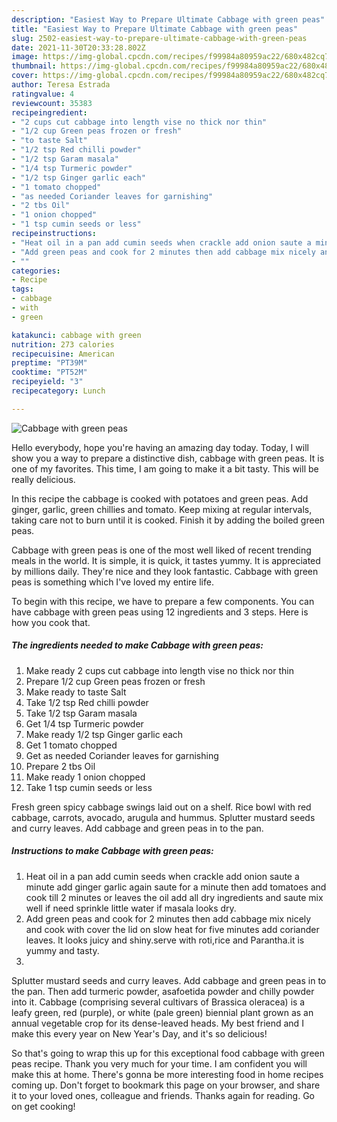 ```yaml
---
description: "Easiest Way to Prepare Ultimate Cabbage with green peas"
title: "Easiest Way to Prepare Ultimate Cabbage with green peas"
slug: 2502-easiest-way-to-prepare-ultimate-cabbage-with-green-peas
date: 2021-11-30T20:33:28.802Z
image: https://img-global.cpcdn.com/recipes/f99984a80959ac22/680x482cq70/cabbage-with-green-peas-recipe-main-photo.jpg
thumbnail: https://img-global.cpcdn.com/recipes/f99984a80959ac22/680x482cq70/cabbage-with-green-peas-recipe-main-photo.jpg
cover: https://img-global.cpcdn.com/recipes/f99984a80959ac22/680x482cq70/cabbage-with-green-peas-recipe-main-photo.jpg
author: Teresa Estrada
ratingvalue: 4
reviewcount: 35383
recipeingredient:
- "2 cups cut cabbage into length vise no thick nor thin"
- "1/2 cup Green peas frozen or fresh"
- "to taste Salt"
- "1/2 tsp Red chilli powder"
- "1/2 tsp Garam masala"
- "1/4 tsp Turmeric powder"
- "1/2 tsp Ginger garlic each"
- "1 tomato chopped"
- "as needed Coriander leaves for garnishing"
- "2 tbs Oil"
- "1 onion chopped"
- "1 tsp cumin seeds or less"
recipeinstructions:
- "Heat oil in a pan add cumin seeds when crackle add onion saute a minute add ginger garlic again saute for a minute then add tomatoes and cook till 2 minutes or leaves the oil add all dry ingredients and saute mix well if need sprinkle little water if masala looks dry."
- "Add green peas and cook for 2 minutes then add cabbage mix nicely and cook with cover the lid on slow heat for five minutes add coriander leaves. lt looks juicy and shiny.serve with roti,rice and Parantha.it is yummy and tasty."
- ""
categories:
- Recipe
tags:
- cabbage
- with
- green

katakunci: cabbage with green 
nutrition: 273 calories
recipecuisine: American
preptime: "PT39M"
cooktime: "PT52M"
recipeyield: "3"
recipecategory: Lunch

---
```



![Cabbage with green peas](https://img-global.cpcdn.com/recipes/f99984a80959ac22/680x482cq70/cabbage-with-green-peas-recipe-main-photo.jpg)

Hello everybody, hope you're having an amazing day today. Today, I will show you a way to prepare a distinctive dish, cabbage with green peas. It is one of my favorites. This time, I am going to make it a bit tasty. This will be really delicious.

In this recipe the cabbage is cooked with potatoes and green peas. Add ginger, garlic, green chillies and tomato. Keep mixing at regular intervals, taking care not to burn until it is cooked. Finish it by adding the boiled green peas.

Cabbage with green peas is one of the most well liked of recent trending meals in the world. It is simple, it is quick, it tastes yummy. It is appreciated by millions daily. They're nice and they look fantastic. Cabbage with green peas is something which I've loved my entire life.


To begin with this recipe, we have to prepare a few components. You can have cabbage with green peas using 12 ingredients and 3 steps. Here is how you cook that.

<!--inarticleads1-->

##### The ingredients needed to make Cabbage with green peas:

1. Make ready 2 cups cut cabbage into length vise no thick nor thin
1. Prepare 1/2 cup Green peas frozen or fresh
1. Make ready to taste Salt
1. Take 1/2 tsp Red chilli powder
1. Take 1/2 tsp Garam masala
1. Get 1/4 tsp Turmeric powder
1. Make ready 1/2 tsp Ginger garlic each
1. Get 1 tomato chopped
1. Get as needed Coriander leaves for garnishing
1. Prepare 2 tbs Oil
1. Make ready 1 onion chopped
1. Take 1 tsp cumin seeds or less


Fresh green spicy cabbage swings laid out on a shelf. Rice bowl with red cabbage, carrots, avocado, arugula and hummus. Splutter mustard seeds and curry leaves. Add cabbage and green peas in to the pan. 

<!--inarticleads2-->

##### Instructions to make Cabbage with green peas:

1. Heat oil in a pan add cumin seeds when crackle add onion saute a minute add ginger garlic again saute for a minute then add tomatoes and cook till 2 minutes or leaves the oil add all dry ingredients and saute mix well if need sprinkle little water if masala looks dry.
1. Add green peas and cook for 2 minutes then add cabbage mix nicely and cook with cover the lid on slow heat for five minutes add coriander leaves. lt looks juicy and shiny.serve with roti,rice and Parantha.it is yummy and tasty.
1. 


Splutter mustard seeds and curry leaves. Add cabbage and green peas in to the pan. Then add turmeric powder, asafoetida powder and chilly powder into it. Cabbage (comprising several cultivars of Brassica oleracea) is a leafy green, red (purple), or white (pale green) biennial plant grown as an annual vegetable crop for its dense-leaved heads. My best friend and I make this every year on New Year&#39;s Day, and it&#39;s so delicious! 

So that's going to wrap this up for this exceptional food cabbage with green peas recipe. Thank you very much for your time. I am confident you will make this at home. There's gonna be more interesting food in home recipes coming up. Don't forget to bookmark this page on your browser, and share it to your loved ones, colleague and friends. Thanks again for reading. Go on get cooking!
